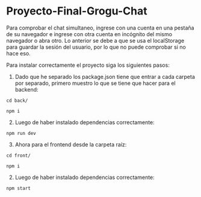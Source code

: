 # Proyecto-Final-Grogu-Chat

Para comprobar el chat simultaneo, ingrese con una cuenta en una pestaña de su navegador e ingrese con otra cuenta en incógnito del mismo navegador o abra otro. Lo anterior se debe a que se usa el localStorage para guardar la sesión del usuario, por lo que no puede comprobar si no hace eso.

Para instalar correctamente el proyecto siga los siguientes pasos:

1. Dado que he separado los package.json tiene que entrar a cada carpeta por separado, primero muestro lo que se tiene que hacer para el backend:

  `cd back/`
  
  `npm i`

2. Luego de haber instalado dependencias correctamente:
  
  `npm run dev`

3. Ahora para el frontend desde la carpeta raíz:
  
  `cd front/`
  
  `npm i`

2. Luego de haber instalado dependencias correctamente:
  
  `npm start`
